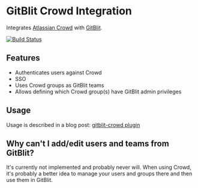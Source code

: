 GitBlit Crowd Integration
=========================

Integrates [Atlassian Crowd](http://www.atlassian.com/software/crowd/) with [GitBlit](http://gitblit.com).

[![Build Status](https://pingunaut.com/jenkins/buildStatus/icon?job=gitblit-crowd)](https://pingunaut.com/jenkins/job/gitblit-crowd/)

Features
--------

* Authenticates users against Crowd
* SSO
* Uses Crowd groups as GitBlit teams
* Allows defining which Crowd group(s) have GitBlit admin privileges

Usage
-----
Usage is described in a blog post: [gitblit-crowd plugin](https://pingunaut.com/blog/gitblit-crowd-plugin/)


Why can't I add/edit users and teams from GitBlit?
--------------------------------------------------

It's currently not implemented and probably never will. When using Crowd, it's probably a better idea to manage your users and groups there and then use them in GitBlit.
 

